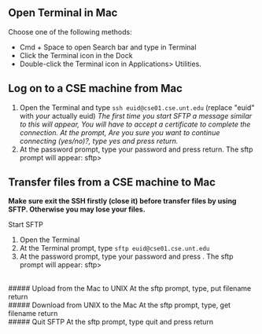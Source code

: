 ## Open Terminal in Mac
Choose one of the following methods:
- Cmd + Space to open Search bar and type in Terminal
- Click the Terminal icon in the Dock 
- Double-click the Terminal icon in Applications> Utilities.

## Log on to a CSE machine from Mac

1. Open the Terminal and type `ssh euid@cse01.cse.unt.edu` (replace "euid" with *your* actually euid)
*The first time you start SFTP a message similar to this will appear, You will have to accept a certificate to complete the connection.*
*At the prompt, Are you sure you want to continue connecting (yes/no)?, type yes and press return.*
2. At the password prompt, type your password and press return. The sftp prompt will appear: sftp>



## Transfer files from a CSE machine to Mac
**Make sure exit the SSH firstly (close it) before transfer files by using SFTP. Otherwise you may lose your files.**

Start SFTP
1. Open the Terminal
2. At the Terminal prompt, type `sftp euid@cse01.cse.unt.edu`
3. At the password prompt, type your password and press <return>. The sftp prompt will appear: sftp>
<br>
##### Upload from the Mac to UNIX
At the sftp prompt, type, put filename return
<br>
##### Download from UNIX to the Mac
At the sftp prompt, type, get filename return
<br>
##### Quit SFTP
At the sftp prompt, type quit and press return
